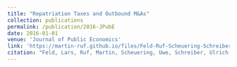 ```yaml
---
title: "Repatriation Taxes and Outbound M&As"
collection: publications
permalink: /publication/2016-JPubE
date: 2016-01-01
venue: 'Journal of Public Economics'
link: 'https://martin-ruf.github.io/files/Feld-Ruf-Scheuering-Schreiber-Voget-2016.pdf'
citation: "Feld, Lars, Ruf, Martin, Scheuering, Uwe, Schreiber, Ulrich and Voget, Johannes (2016), Repatriation Taxes and Outbound M&As, Journal of Public Economics 139, 13-27."
---
```

